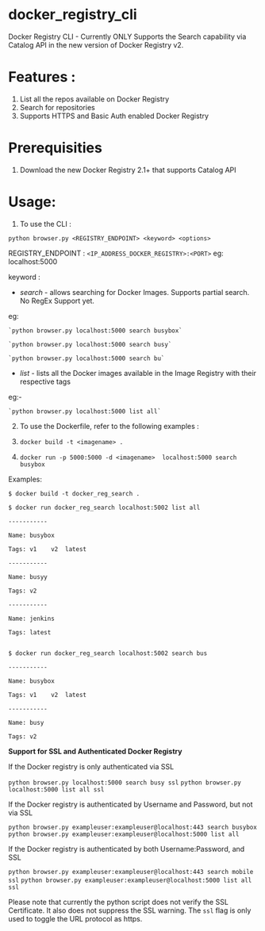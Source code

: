 # docker_registry_cli

Docker Registry CLI - Currently ONLY Supports the Search capability via Catalog API in the new version of Docker Registry v2. 

Features :
===

1. List all the repos available on Docker Registry
2. Search for repositories
3. Supports HTTPS and Basic Auth enabled Docker Registry

Prerequisities
===

1. Download the new Docker Registry 2.1+ that supports Catalog API

Usage:
===

1. To use the CLI : 

  `python browser.py <REGISTRY_ENDPOINT> <keyword> <options>`

  REGISTRY_ENDPOINT : `<IP_ADDRESS_DOCKER_REGISTRY>:<PORT>` eg: localhost:5000

  keyword :

  + *search* - allows searching for Docker Images. Supports partial search. No RegEx Support yet. 

  eg:

    `python browser.py localhost:5000 search busybox`

    `python browser.py localhost:5000 search busy`

    `python browser.py localhost:5000 search bu`


  + *list* - lists all the Docker images available in the Image Registry with their respective tags 

  eg:- 
  
    `python browser.py localhost:5000 list all`


2. To use the Dockerfile, refer to the following examples :

1. `docker build -t <imagename> .`

2. `docker run -p 5000:5000 -d <imagename>  localhost:5000 search busybox`

Examples:

```
$ docker build -t docker_reg_search .

$ docker run docker_reg_search localhost:5002 list all

-----------

Name: busybox

Tags: v1	v2	latest

-----------

Name: busyy

Tags: v2

-----------

Name: jenkins

Tags: latest


$ docker run docker_reg_search localhost:5002 search bus

-----------

Name: busybox

Tags: v1	v2	latest

-----------

Name: busy

Tags: v2

```

**Support for SSL and Authenticated Docker Registry**

If the Docker registry is only authenticated via SSL

`python browser.py localhost:5000 search busy ssl`
`python browser.py localhost:5000 list all ssl`

If the Docker registry is authenticated by Username and Password, but not via SSL

`python browser.py exampleuser:exampleuser@localhost:443 search busybox`
`python browser.py exampleuser:exampleuser@localhost:5000 list all`

If the Docker registry is authenticated by both Username:Password, and SSL 

`python browser.py exampleuser:exampleuser@localhost:443 search mobile ssl`
`python browser.py exampleuser:exampleuser@localhost:5000 list all ssl`

Please note that currently the python script does not verify the SSL Certificate. It also does not suppress the SSL warning. The `ssl` flag is only used to toggle the URL protocol as https. 